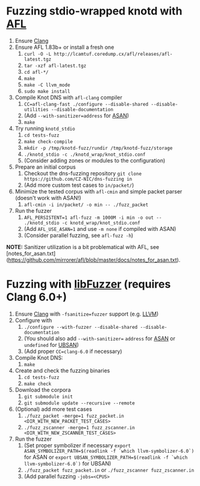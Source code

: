 # Fuzzing stdio-wrapped knotd with [AFL](http://lcamtuf.coredump.cx/afl/)

1. Ensure [Clang](https://clang.llvm.org)
1. Ensure AFL 1.83b+ or install a fresh one
   1. `curl -O -L http://lcamtuf.coredump.cx/afl/releases/afl-latest.tgz`
   1. `tar -xzf afl-latest.tgz`
   1. `cd afl-*/`
   1. `make`
   1. `make -C llvm_mode`
   1. `sudo make install`
1. Compile Knot DNS with `afl-clang` compiler
   1. `CC=afl-clang-fast ./configure --disable-shared --disable-utilities --disable-documentation`
   1. (Add `--with-sanitizer=address` for [ASAN](http://clang.llvm.org/docs/AddressSanitizer.html))
   1. `make`
1. Try running `knotd_stdio`
   1. `cd tests-fuzz`
   1. `make check-compile`
   1. `mkdir -p /tmp/knotd-fuzz/rundir /tmp/knotd-fuzz/storage`
   1. `./knotd_stdio -c ./knotd_wrap/knot_stdio.conf`
   1. (Consider adding zones or modules to the configuration)
1. Prepare an initial corpus
   1. Checkout the dns-fuzzing repository `git clone https://github.com/CZ-NIC/dns-fuzzing in`
   1. (Add more custom test cases to `in/packet/`)
1. Minimize the tested corpus with `afl-cmin` and simple packet parser (doesn't work with ASAN!)
   1. `afl-cmin -i in/packet/ -o min -- ./fuzz_packet`
1. Run the fuzzer
   1. `AFL_PERSISTENT=1 afl-fuzz -m 1000M -i min -o out -- ./knotd_stdio -c knotd_wrap/knot_stdio.conf`
   1. (Add `AFL_USE_ASAN=1` and use `-m none` if compiled with ASAN)
   1. (Consider parallel fuzzing, see `afl-fuzz -h`)

**NOTE:** Sanitizer utilization is a bit problematical with AFL, see [notes_for_asan.txt]
(https://github.com/mirrorer/afl/blob/master/docs/notes_for_asan.txt).

# Fuzzing with [libFuzzer](https://llvm.org/docs/LibFuzzer.html) (requires Clang 6.0+)

1. Ensure [Clang](https://clang.llvm.org) with `-fsanitize=fuzzer` support (e.g. [LLVM](https://apt.llvm.org))
1. Configure with
   1. `./configure --with-fuzzer --disable-shared --disable-documentation`
   1. (You should also add `--with-sanitizer=`
      `address` for [ASAN](http://clang.llvm.org/docs/AddressSanitizer.html) or
      `undefined` for [UBSAN](http://clang.llvm.org/docs/UndefinedBehaviorSanitizer.html))
   1. (Add proper `CC=clang-6.0` if necessary)
1. Compile Knot DNS:
   1. `make`
1. Create and check the fuzzing binaries 
   1. `cd tests-fuzz`
   1. `make check`
1. Download the corpora
   1. `git submodule init`
   1. `git submodule update --recursive --remote`
1. (Optional) add more test cases
   1. `./fuzz_packet -merge=1 fuzz_packet.in <DIR_WITH_NEW_PACKET_TEST_CASES>`
   1. `./fuzz_zscanner -merge=1 fuzz_zscanner.in <DIR_WITH_NEW_ZSCANNER_TEST_CASES>`
1. Run the fuzzer
   1. (Set proper symbolizer if necessary
      ``export ASAN_SYMBOLIZER_PATH=$(readlink -f `which llvm-symbolizer-6.0`)`` for ASAN or
      ``export UBSAN_SYMBOLIZER_PATH=$(readlink -f `which llvm-symbolizer-6.0`)`` for UBSAN)
   1. `./fuzz_packet fuzz_packet.in` or `./fuzz_zscanner fuzz_zscanner.in`
   1. (Add parallel fuzzing `-jobs=<CPUS>`
